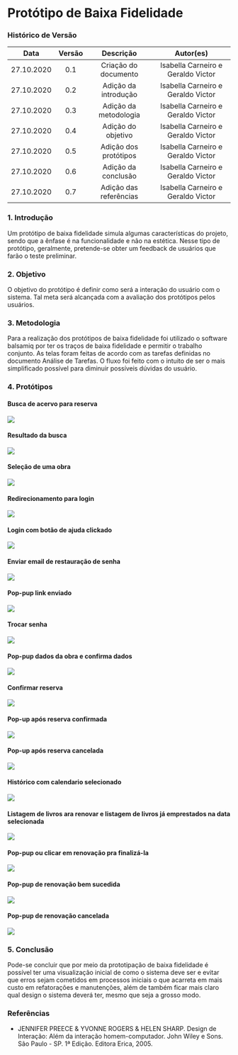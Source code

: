 # Protótipo de Baixa Fidelidade

### Histórico de Versão
|    Data    | Versão | Descrição            | Autor(es)       |
| :--------: | :----: | :------------------: | :-------------: |
| 27.10.2020 |  0.1   | Criação do documento | Isabella Carneiro e Geraldo Victor  |
| 27.10.2020 |  0.2   | Adição da introdução | Isabella Carneiro e Geraldo Victor  |
| 27.10.2020 |  0.3   | Adição da metodologia | Isabella Carneiro e Geraldo Victor  |
| 27.10.2020 |  0.4   | Adição do objetivo | Isabella Carneiro e Geraldo Victor  |
| 27.10.2020 |  0.5   | Adição dos protótipos | Isabella Carneiro e Geraldo Victor  |
| 27.10.2020 |  0.6   | Adição da conclusão | Isabella Carneiro e Geraldo Victor  |
| 27.10.2020 |  0.7   | Adição das referências | Isabella Carneiro e Geraldo Victor  |




### 1. Introdução

Um protótipo de baixa fidelidade simula algumas características do projeto, sendo que a ênfase é na funcionalidade e não na estética.
Nesse tipo de protótipo, geralmente, pretende-se obter um feedback de usuários que farão o teste preliminar.

### 2. Objetivo

O objetivo do protótipo é definir como será a interação do usuário com o sistema. Tal meta será alcançada com a avaliação dos protótipos pelos usuários.

### 3. Metodologia

Para a realização dos protótipos de baixa fidelidade foi utilizado o software balsamiq por ter os traços de baixa fidelidade e permitir o trabalho conjunto.
As telas foram feitas de acordo com as tarefas definidas no documento Análise de Tarefas.
O fluxo foi feito com o intuito de ser o mais simplificado possível para diminuir possíveis dúvidas do usuário.  

### 4. Protótipos

#### Busca de acervo para reserva
<img src="_media/images/low_fidelity_prototype_1.png">

#### Resultado da busca
<img src="_media/images/low_fidelity_prototype_2.png">

#### Seleção de uma obra
<img src="_media/images/low_fidelity_prototype_3.png">

#### Redirecionamento para login
<img src="_media/images/low_fidelity_prototype_4.png">

#### Login com botão de ajuda clickado
<img src="_media/images/low_fidelity_prototype_5.png">

#### Enviar email de restauração de senha
<img src="_media/images/low_fidelity_prototype_6.png">

#### Pop-pup link enviado
<img src="_media/images/low_fidelity_prototype_7.png">

#### Trocar senha
<img src="_media/images/low_fidelity_prototype_8.png">

#### Pop-pup dados da obra e confirma dados
<img src="_media/images/low_fidelity_prototype_9.png">

#### Confirmar reserva
<img src="_media/images/low_fidelity_prototype_10.png">

#### Pop-up após reserva confirmada
<img src="_media/images/low_fidelity_prototype_11.png">

#### Pop-up após reserva cancelada
<img src="_media/images/low_fidelity_prototype_12.png">

#### Histórico com calendario selecionado
<img src="_media/images/low_fidelity_prototype_13.png">

#### Listagem de livros ara renovar e listagem de livros já emprestados na data selecionada
<img src="_media/images/low_fidelity_prototype_14.png">

#### Pop-pup ou clicar em renovação pra finalizá-la
<img src="_media/images/low_fidelity_prototype_16.png">

#### Pop-pup de renovação bem sucedida
<img src="_media/images/low_fidelity_prototype_17.png">

#### Pop-pup de renovação cancelada
<img src="_media/images/low_fidelity_prototype_18.png">



### 5. Conclusão

Pode-se concluir que por meio da prototipação de baixa fidelidade é possível ter uma visualização inicial de como o sistema deve ser e evitar que erros sejam cometidos em processos iniciais o que acarreta em mais custo em refatorações e manutenções, além de também ficar mais claro qual design o sistema deverá ter, mesmo que seja a grosso modo.

### Referências

- JENNIFER PREECE & YVONNE ROGERS & HELEN SHARP. Design de Interação: Além da interação homem-computador. John Wiley e Sons. São Paulo - SP. 1ª Edição. Editora Erica, 2005.
